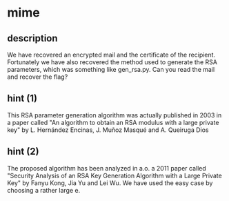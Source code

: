 # mime

## description

We have recovered an encrypted mail and the certificate of the recipient. Fortunately we have also recovered the method used to generate the RSA parameters, which was something like gen_rsa.py. Can you read the mail and recover the flag?

## hint (1)
This RSA parameter generation algorithm was actually published in 2003 in a paper called "An algorithm to obtain an RSA modulus with a large private key" by L. Hernández Encinas, J. Muñoz Masqué and A. Queiruga Dios

## hint (2)
The proposed algorithm has been analyzed in a.o. a 2011 paper called "Security Analysis of an RSA Key Generation Algorithm with a Large Private Key" by Fanyu Kong, Jia Yu and Lei Wu. We have used the easy case by choosing a rather large e. 



